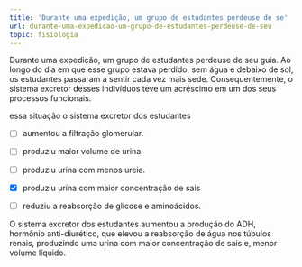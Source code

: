 ```yaml
---
title: 'Durante uma expedição, um grupo de estudantes perdeuse de se'
url: durante-uma-expedicao-um-grupo-de-estudantes-perdeuse-de-seu
topic: fisiologia
---
```



Durante uma expedição, um grupo de estudantes perdeuse de seu guia. Ao longo do dia em que esse grupo estava perdido, sem água e debaixo de sol, os estudantes passaram a sentir cada vez mais sede. Consequentemente, o sistema excretor desses indivíduos teve um acréscimo em um dos seus processos funcionais.

essa situação o sistema excretor dos estudantes



- [ ] aumentou a filtração glomerular.
- [ ] produziu maior volume de urina.
- [ ] produziu urina com menos ureia.
- [x] produziu urina com maior concentração de sais
- [ ] reduziu a reabsorção de glicose e aminoácidos.


O sistema excretor dos estudantes aumentou a produção do ADH, hormônio anti-diurético, que elevou a reabsorção de água nos túbulos renais, produzindo uma urina com maior concentração de sais e, menor volume líquido.
